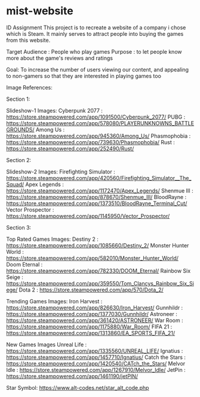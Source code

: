 # mist-website
ID Assignment
This project is to recreate a website of a company i chose which is Steam. It mainly serves to attract people into buying the games from this website.

Target Audience : People who play games
Purpose : to let people know more about the game's reviews and ratings

Goal: To increase the number of users viewing our content, and appealing to non-gamers so that they are interested in playing games too







Image References:

Section 1:

Slideshow-1 Images:
Cyberpunk 2077 : https://store.steampowered.com/app/1091500/Cyberpunk_2077/
PUBG : https://store.steampowered.com/app/578080/PLAYERUNKNOWNS_BATTLEGROUNDS/
Among Us : https://store.steampowered.com/app/945360/Among_Us/
Phasmophobia : https://store.steampowered.com/app/739630/Phasmophobia/
Rust : https://store.steampowered.com/app/252490/Rust/

Section 2:

Slideshow-2 Images:
Firefighting Simulator : https://store.steampowered.com/app/420560/Firefighting_Simulator__The_Squad/
Apex Legends : https://store.steampowered.com/app/1172470/Apex_Legends/
Shenmue III : https://store.steampowered.com/app/878670/Shenmue_III/
BloodRayne : https://store.steampowered.com/app/1373510/BloodRayne_Terminal_Cut/
Vector Prospector : https://store.steampowered.com/app/1145950/Vector_Prospector/

Section 3:

Top Rated Games Images:
Destiny 2 : https://store.steampowered.com/app/1085660/Destiny_2/
Monster Hunter World : https://store.steampowered.com/app/582010/Monster_Hunter_World/
Doom Eternal : https://store.steampowered.com/app/782330/DOOM_Eternal/
Rainbow Six Seige : https://store.steampowered.com/app/359550/Tom_Clancys_Rainbow_Six_Siege/
Dota 2 : https://store.steampowered.com/app/570/Dota_2/

Trending Games Images:
Iron Harvest : https://store.steampowered.com/app/826630/Iron_Harvest/
Gunnhildr : https://store.steampowered.com/app/1377030/Gunnhildr/
Astroneer : https://store.steampowered.com/app/361420/ASTRONEER/
War Room : https://store.steampowered.com/app/1175880/War_Room/
FIFA 21 : https://store.steampowered.com/app/1313860/EA_SPORTS_FIFA_21/

New Games Images
Unreal Life : https://store.steampowered.com/app/1335560/UNREAL_LIFE/
Ignatius : https://store.steampowered.com/app/1457710/Ignatius/
Catch the Stars : https://store.steampowered.com/app/1420540/CATch_the_Stars/
Melvor Idle : https://store.steampowered.com/app/1267910/Melvor_Idle/
JetPin : https://store.steampowered.com/app/1461190/jetPIN/

Star Symbol:
https://www.alt-codes.net/star_alt_code.php
